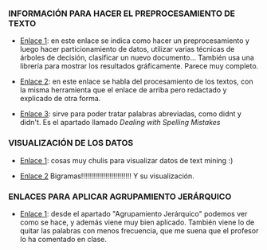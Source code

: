 ### INFORMACIÓN PARA HACER EL PREPROCESAMIENTO DE TEXTO

* [Enlace 1](http://eio.usc.es/pub/mte/descargas/ProyectosFinMaster/Proyecto_1475.pdf): en este enlace se indica como hacer un 
preprocesamiento y luego hacer particionamiento de datos, utilizar varias técnicas de árboles de decisión, clasificar un nuevo documento...
También usa una librería para mostrar los resultados gráficamente. Parece muy completo. 

* [Enlace 2](https://analytics4all.org/2016/12/22/r-text-mining-pre-processing/): en este enlace se habla del procesamiento de los textos,
con la misma herramienta que el enlace de arriba pero redactado y explicado de otra forma.

* [Enlace 3](https://blogs.ubc.ca/coetoolbox/2015/04/27/the-text-mining-tm-package-in-r/): sirve para poder tratar palabras abreviadas, como didnt y didn't. Es el apartado llamado *Dealing with Spelling Mistakes*


### VISUALIZACIÓN DE LOS DATOS

* [Enlace 1](https://www.bnosac.be/index.php/blog/56-an-overview-of-text-mining-visualisations-possibilities-with-r-on-the-ceta-trade-agreement): cosas muy chulis para visualizar datos de text mining :)

* [Enlace 2](https://uc-r.github.io/word_relationships) Bigramas!!!!!!!!!!!!!!!!!!!!!!!!! Y su visualización. 







### ENLACES PARA APLICAR AGRUPAMIENTO JERÁRQUICO

* [Enlace 1](https://rpubs.com/jboscomendoza/mineria-de-textos-con-r): desde el apartado "Agrupamiento Jerárquico" podemos ver como se hace,
y además viene muy bien aplicado. También viene lo de quitar las palabras con menos frecuencia, que me suena que el profesor lo ha comentado en clase. 



